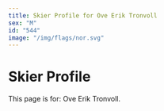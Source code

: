 ```yaml
---
title: Skier Profile for Ove Erik Tronvoll
sex: "M"
id: "544"
image: "/img/flags/nor.svg" 
---
```


# Skier Profile

This page is for: Ove Erik Tronvoll.
    